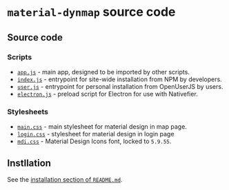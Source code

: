 # `material-dynmap` source code

## Source code

### Scripts

- [`app.js`][material-dynmap-src-app-js] - main app, designed to be imported by other scripts.
- [`index.js`][material-dynmap-src-index-js] - entrypoint for site-wide installation from NPM by developers.
- [`user.js`][material-dynmap-src-user-js] - entrypoint for personal installation from OpenUserJS by users.
- [`electron.js`][material-dynmap-src-electron-js] - preload script for Electron for use with Nativefier.

### Stylesheets

- [`main.css`][material-dynmap-src-main-css] - main stylesheet for material design in map page.
- [`login.css`][material-dynmap-src-login-css] - stylesheet for material design in login page
- [`mdi.css`][material-dynmap-src-mdi-css] - Material Design Icons font, locked to `5.9.55`.

## Instllation

See the [installation section of `README.md`][material-dynmap-readme].

<!-- Scripts -->
[material-dynmap-src-app-js]: https://github.com/SNDST00M/material-dynmap/blob/v0.8.1/src/app.js
[material-dynmap-src-index-js]: https://github.com/SNDST00M/material-dynmap/blob/v0.8.1/src/index.js
[material-dynmap-src-user-js]: https://github.com/SNDST00M/material-dynmap/blob/v0.8.1/src/user.js
[material-dynmap-src-electron-js]: https://github.com/SNDST00M/material-dynmap/blob/v0.8.1/src/electron.js
<!-- Stylesheets -->
[material-dynmap-src-main-css]: https://github.com/SNDST00M/material-dynmap/blob/v0.8.1/src/main.css
[material-dynmap-src-login-css]: https://github.com/SNDST00M/material-dynmap/blob/v0.8.1/src/login.css
[material-dynmap-src-mdi-css]: https://github.com/SNDST00M/material-dynmap/blob/v0.8.1/src/mdi.css
[templarian-mdi]: https://materialdesignicons.com
<!-- Installation -->
[material-dynmap-readme]: https://github.com/SNDST00M/material-dynmap/blob/v0.8.1/README.md#installation
